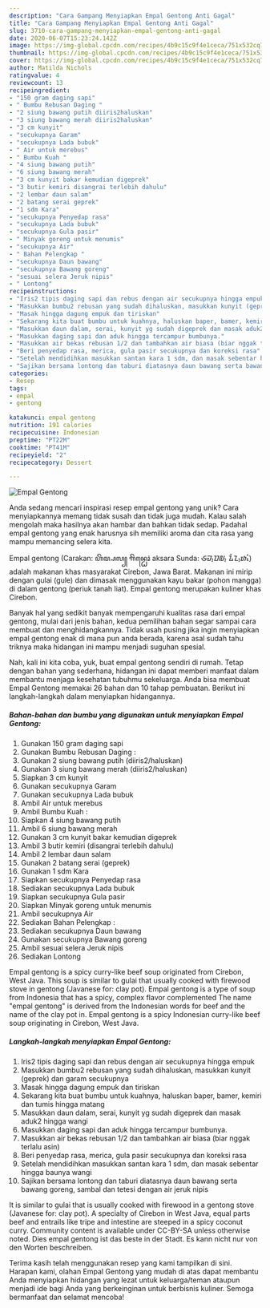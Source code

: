 ```yaml
---
description: "Cara Gampang Menyiapkan Empal Gentong Anti Gagal"
title: "Cara Gampang Menyiapkan Empal Gentong Anti Gagal"
slug: 3710-cara-gampang-menyiapkan-empal-gentong-anti-gagal
date: 2020-06-07T15:23:24.142Z
image: https://img-global.cpcdn.com/recipes/4b9c15c9f4e1ceca/751x532cq70/empal-gentong-foto-resep-utama.jpg
thumbnail: https://img-global.cpcdn.com/recipes/4b9c15c9f4e1ceca/751x532cq70/empal-gentong-foto-resep-utama.jpg
cover: https://img-global.cpcdn.com/recipes/4b9c15c9f4e1ceca/751x532cq70/empal-gentong-foto-resep-utama.jpg
author: Matilda Nichols
ratingvalue: 4
reviewcount: 13
recipeingredient:
- "150 gram daging sapi"
- " Bumbu Rebusan Daging "
- "2 siung bawang putih diiris2haluskan"
- "3 siung bawang merah diiris2haluskan"
- "3 cm kunyit"
- "secukupnya Garam"
- "secukupnya Lada bubuk"
- " Air untuk merebus"
- " Bumbu Kuah "
- "4 siung bawang putih"
- "6 siung bawang merah"
- "3 cm kunyit bakar kemudian digeprek"
- "3 butir kemiri disangrai terlebih dahulu"
- "2 lembar daun salam"
- "2 batang serai geprek"
- "1 sdm Kara"
- "secukupnya Penyedap rasa"
- "secukupnya Lada bubuk"
- "secukupnya Gula pasir"
- " Minyak goreng untuk menumis"
- "secukupnya Air"
- " Bahan Pelengkap "
- "secukupnya Daun bawang"
- "secukupnya Bawang goreng"
- "sesuai selera Jeruk nipis"
- " Lontong"
recipeinstructions:
- "Iris2 tipis daging sapi dan rebus dengan air secukupnya hingga empuk"
- "Masukkan bumbu2 rebusan yang sudah dihaluskan, masukkan kunyit (geprek) dan garam secukupnya"
- "Masak hingga dagung empuk dan tiriskan"
- "Sekarang kita buat bumbu untuk kuahnya, haluskan baper, bamer, kemiri dan tumis hingga matang"
- "Masukkan daun dalam, serai, kunyit yg sudah digeprek dan masak aduk2 hingga wangi"
- "Masukkan daging sapi dan aduk hingga tercampur bumbunya."
- "Masukkan air bekas rebusan 1/2 dan tambahkan air biasa (biar nggak terlalu asin)"
- "Beri penyedap rasa, merica, gula pasir secukupnya dan koreksi rasa"
- "Setelah mendidihkan masukkan santan kara 1 sdm, dan masak sebentar hingga baunya wangi"
- "Sajikan bersama lontong dan taburi diatasnya daun bawang serta bawang goreng, sambal dan tetesi dengan air jeruk nipis"
categories:
- Resep
tags:
- empal
- gentong

katakunci: empal gentong 
nutrition: 191 calories
recipecuisine: Indonesian
preptime: "PT22M"
cooktime: "PT41M"
recipeyield: "2"
recipecategory: Dessert

---
```



![Empal Gentong](https://img-global.cpcdn.com/recipes/4b9c15c9f4e1ceca/751x532cq70/empal-gentong-foto-resep-utama.jpg)

Anda sedang mencari inspirasi resep empal gentong yang unik? Cara menyiapkannya memang tidak susah dan tidak juga mudah. Kalau salah mengolah maka hasilnya akan hambar dan bahkan tidak sedap. Padahal empal gentong yang enak harusnya sih memiliki aroma dan cita rasa yang mampu memancing selera kita.

Empal gentong (Carakan: ꦲꦼꦩ꧀ꦥꦭ꧀ ꦒꦼꦤ꧀ꦛꦺꦴꦁ aksara Sunda: ᮈᮙ᮪ᮕᮜ᮪ ᮍᮨᮔ᮪ᮒᮧᮀ) adalah makanan khas masyarakat Cirebon, Jawa Barat. Makanan ini mirip dengan gulai (gule) dan dimasak menggunakan kayu bakar (pohon mangga) di dalam gentong (periuk tanah liat). Empal gentong merupakan kuliner khas Cirebon.

Banyak hal yang sedikit banyak mempengaruhi kualitas rasa dari empal gentong, mulai dari jenis bahan, kedua pemilihan bahan segar sampai cara membuat dan menghidangkannya. Tidak usah pusing jika ingin menyiapkan empal gentong enak di mana pun anda berada, karena asal sudah tahu triknya maka hidangan ini mampu menjadi suguhan spesial.


Nah, kali ini kita coba, yuk, buat empal gentong sendiri di rumah. Tetap dengan bahan yang sederhana, hidangan ini dapat memberi manfaat dalam membantu menjaga kesehatan tubuhmu sekeluarga. Anda bisa membuat Empal Gentong memakai 26 bahan dan 10 tahap pembuatan. Berikut ini langkah-langkah dalam menyiapkan hidangannya.

<!--inarticleads1-->

##### Bahan-bahan dan bumbu yang digunakan untuk menyiapkan Empal Gentong:

1. Gunakan 150 gram daging sapi
1. Gunakan  Bumbu Rebusan Daging :
1. Gunakan 2 siung bawang putih (diiris2/haluskan)
1. Gunakan 3 siung bawang merah (diiris2/haluskan)
1. Siapkan 3 cm kunyit
1. Gunakan secukupnya Garam
1. Gunakan secukupnya Lada bubuk
1. Ambil  Air untuk merebus
1. Ambil  Bumbu Kuah :
1. Siapkan 4 siung bawang putih
1. Ambil 6 siung bawang merah
1. Gunakan 3 cm kunyit bakar kemudian digeprek
1. Ambil 3 butir kemiri (disangrai terlebih dahulu)
1. Ambil 2 lembar daun salam
1. Gunakan 2 batang serai (geprek)
1. Gunakan 1 sdm Kara
1. Siapkan secukupnya Penyedap rasa
1. Sediakan secukupnya Lada bubuk
1. Siapkan secukupnya Gula pasir
1. Siapkan  Minyak goreng untuk menumis
1. Ambil secukupnya Air
1. Sediakan  Bahan Pelengkap :
1. Sediakan secukupnya Daun bawang
1. Gunakan secukupnya Bawang goreng
1. Ambil sesuai selera Jeruk nipis
1. Sediakan  Lontong


Empal gentong is a spicy curry-like beef soup originated from Cirebon, West Java. This soup is similar to gulai that usually cooked with firewood stove in gentong (Javanese for: clay pot). Empal gentong is a type of soup from Indonesia that has a spicy, complex flavor complemented The name &#34;empal gentong&#34; is derived from the Indonesian words for beef and the name of the clay pot in. Empal gentong is a spicy Indonesian curry-like beef soup originating in Cirebon, West Java. 

<!--inarticleads2-->

##### Langkah-langkah menyiapkan Empal Gentong:

1. Iris2 tipis daging sapi dan rebus dengan air secukupnya hingga empuk
1. Masukkan bumbu2 rebusan yang sudah dihaluskan, masukkan kunyit (geprek) dan garam secukupnya
1. Masak hingga dagung empuk dan tiriskan
1. Sekarang kita buat bumbu untuk kuahnya, haluskan baper, bamer, kemiri dan tumis hingga matang
1. Masukkan daun dalam, serai, kunyit yg sudah digeprek dan masak aduk2 hingga wangi
1. Masukkan daging sapi dan aduk hingga tercampur bumbunya.
1. Masukkan air bekas rebusan 1/2 dan tambahkan air biasa (biar nggak terlalu asin)
1. Beri penyedap rasa, merica, gula pasir secukupnya dan koreksi rasa
1. Setelah mendidihkan masukkan santan kara 1 sdm, dan masak sebentar hingga baunya wangi
1. Sajikan bersama lontong dan taburi diatasnya daun bawang serta bawang goreng, sambal dan tetesi dengan air jeruk nipis


It is similar to gulai that is usually cooked with firewood in a gentong stove (Javanese for: clay pot). A specialty of Cirebon in West Java, equal parts beef and entrails like tripe and intestine are steeped in a spicy coconut curry. Community content is available under CC-BY-SA unless otherwise noted. Dies empal gentong ist das beste in der Stadt. Es kann nicht nur von den Worten beschreiben. 

Terima kasih telah menggunakan resep yang kami tampilkan di sini. Harapan kami, olahan Empal Gentong yang mudah di atas dapat membantu Anda menyiapkan hidangan yang lezat untuk keluarga/teman ataupun menjadi ide bagi Anda yang berkeinginan untuk berbisnis kuliner. Semoga bermanfaat dan selamat mencoba!
